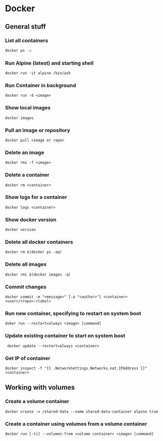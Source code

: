 # Docker

## General stuff

### List all containers

```sh
docker ps -a
```

### Run Alpine (latest) and starting shell

```shell
docker run -it alpine /bin/ash
```

### Run Container in background

```shell
docker run -d <image>
```

### Show local images

```shell
docker images
```

### Pull an image or repository

```shell
docker pull <image or repo>
```

### Delete an image

```shell
docker rmi -f <image>
```

### Delete a container

```shell 
docker rm <container>
```

### Show logs for a container

```shell
docker logs <container>
```

### Show docker version

```shell
docker version
```

### Delete all docker containers

```shell
docker rm $(docker ps -aq)
```
### Delete all images
```shell
docker rmi $(docker images -q)
```

### Commit changes

```shell
docker commit -m "<message>" [-a "<author>"] <container> <user>/<repo>:<label>
```

### Run new container, specifying to restart on system boot

```shell
doker run --restart=always <image> [command]
```

### Update existing container to start on system boot

```shell
 docker update --restart=always <container>
```

### Get IP of container
```shell
docker inspect -f "{{ .NetworkSettings.Networks.nat.IPAddress }}" <container>
```

## Working with volumes

### Create a volume container

```shell
docker create -v /shared-data --name shared-data-container alpine true
```

### Create a container using volumes from a volume container

```shell
docker run [-ti] --volumes-from <volume container> <image> [command]
```
